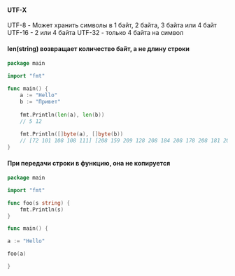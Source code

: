 #### UTF-X
UTF-8 - Может хранить символы в 1 байт, 2 байта, 3 байта или 4 байт
UTF-16 - 2 или 4 байта
UTF-32 - только 4 байта на символ

#### len(string) возвращает количество байт, а не длину строки
```go
package main

import "fmt"

func main() {
	a := "Hello"
	b := "Привет"
	
	fmt.Println(len(a), len(b)) 
	// 5 12
	
	fmt.Println([]byte(a), []byte(b)) 
	// [72 101 108 108 111] [208 159 209 128 208 184 208 178 208 181 209 130]
}
```

#### При передачи строки в функцию, она не копируется
```go
package main

import "fmt"

func foo(s string) {
	fmt.Println(s)
}

func main() {

a := "Hello"

foo(a)

}
```